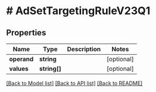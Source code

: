 # # AdSetTargetingRuleV23Q1

## Properties

Name | Type | Description | Notes
------------ | ------------- | ------------- | -------------
**operand** | **string** |  | [optional]
**values** | **string[]** |  | [optional]

[[Back to Model list]](../../README.md#models) [[Back to API list]](../../README.md#endpoints) [[Back to README]](../../README.md)
